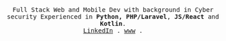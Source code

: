 <p align="center">
  <samp align="center">
    Full Stack Web and Mobile Dev with background in Cyber security Experienced in <strong>Python, PHP/Laravel</strong>, <strong>JS/React</strong> and <strong>Kotlin</strong>.
    <br/>
    <a href="https://www.linkedin.com/in/adnane-tba/">LinkedIn</a> .
    <a href="https://tebbaa-adnane.com">www</a> .
  </samp>
</p>
